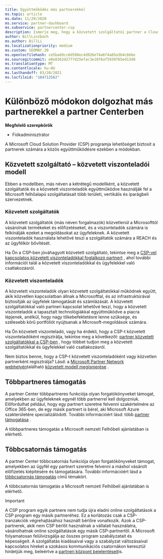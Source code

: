 ```yaml
---
title: Együttműködés más partnerekkel
ms.topic: article
ms.date: 11/29/2020
ms.service: partner-dashboard
ms.subservice: partnercenter-csp
description: Ismerje meg, hogy a közvetett szolgáltatói partner a Cloud Solution Provider (CSP) programban milyen közvetett viszonteladókkal rendelkezik, és határozza meg, melyik szerepkörrel rendelkezik.
author: BillLinzbach
ms.author: BillLi
ms.localizationpriority: medium
ms.custom: SEOMAY.20
ms.openlocfilehash: ce5baddcc6d598ec4d926e74a6f4a85a3b4cbbbe
ms.sourcegitcommit: e8e8362d2777d25efac3e1076af5939765ed13d0
ms.translationtype: MT
ms.contentlocale: hu-HU
ms.lasthandoff: 03/20/2021
ms.locfileid: "104712562"
---
```

# <a name="different-ways-you-can-work-with-other-partners-in-partner-center"></a>Különböző módokon dolgozhat más partnerekkel a partner Centerben

**Megfelelő szerepkörök**

- Fiókadminisztrátor

A Microsoft Cloud Solution Provider (CSP) programja lehetőséget biztosít a partnerek számára a közös együttműködésre ezekben a módokban.

## <a name="indirect-provider-indirect-reseller-model"></a>Közvetett szolgáltató – közvetett viszonteladói modell

Ebben a modellben, más néven a kétrétegű modellként, a közvetett szolgáltatók és a közvetett viszonteladók együttműködve használják fel a Microsoft felhőalapú szolgáltatásait több területi, vertikális és iparágbeli szervezetnek.

### <a name="indirect-providers"></a>Közvetett szolgáltatók

A közvetett szolgáltatók (más néven forgalmazók) közvetlenül a Microsofttól vásárolnak termékeket és előfizetéseket, és a viszonteladók számára is felkínálják ezeket a megoldásokat az ügyfeleknek. A közvetett viszonteladók használata lehetővé teszi a szolgáltatók számára a REACH és az ügyfélkör bővítését.

Ha Ön a CSP-ben jóváhagyott közvetett szolgáltató, tekintse meg a [CSP-vel kapcsolatos közvetett viszonteladókkal foglalkozó partnert](indirect-provider-tasks-in-partner-center.md) , ahol további információt talál a közvetett viszonteladókkal és ügyfelekkel való csatlakozásról.

### <a name="indirect-resellers"></a>Közvetett viszonteladók

A közvetett viszonteladók olyan közvetett szolgáltatókkal működnek együtt, akik közvetlen kapcsolatban állnak a Microsofttal, és az infrastruktúrával biztosítják az ügyfelek támogatását és számlázását. A közvetett szolgáltatókkal való partneri kapcsolat lehetővé teszi, hogy a közvetett viszonteladók a tapasztalt technológiákkal együttműködve a piacra lépjenek, anélkül, hogy nagy tőkebefektetésre lenne szüksége, és szélesebb körű portfóliót nyújtsanak a Microsoft-megoldások számára.

Ha Ön közvetett viszonteladó, vagy ha érdekli, hogy a CSP-t közvetett viszonteladóként regisztrálja, tekintse meg a következőt: [partner közvetett szolgáltatókkal a CSP-ben](indirect-reseller-tasks-in-partner-center.md) , hogy többet tudjon meg a közvetett szolgáltatókkal és ügyfelekkel való csatlakozásról.

Nem biztos benne, hogy a CSP-t közvetett viszonteladóként vagy közvetlen partnerként regisztrálja? Lásd: a [Microsoft Partner Network webhelyén](https://partner.microsoft.com)található [közvetett modell megismerése](https://partner.microsoft.com/cloud-solution-provider/indirect) .

## <a name="multi-partner-support"></a>Többpartneres támogatás

A partner Center többpartneres funkciója olyan forgatókönyveket támogat, amelyekben az ügyfeleknek egynél több partnerrel kell dolgozniuk. Előfordulhat például, hogy egy partnert szeretne felvenni szakértelmére az Office 365-ben, de egy másik partnert is bérel, aki Microsoft Azure szakterületére specializálódott. További információért lásd: több [partner támogatása](multipartner.md) .

A többpartneres támogatás a Microsoft nemzeti Felhőbeli ajánlatában is elérhető.

## <a name="multi-channel-support"></a>Többcsatornás támogatás

A partner Center többcsatornás funkciója olyan forgatókönyveket támogat, amelyekben az ügyfél egy partnert szeretne felvenni a máshol vásárolt előfizetés kiépítésére és támogatására. További információért lásd a [többcsatornás támogatás](multichannel.md) című témakört.

A többcsatornás támogatás a Microsoft nemzeti Felhőbeli ajánlatában is elérhető.

> [!IMPORTANT]  
> A CSP program egyik partnere nem tudja újra eladni online szolgáltatások a CSP program egy másik partneréhez. Ez a korlátozás csak a CSP-tranzakciók végrehajtásához használt bérlőre vonatkozik. Azok a CSP-partnerek, akik nem CSP bérlőt használnak a vállalati használatra, vásárolhatnak online szolgáltatások egy másik CSP-partnertől. A Microsoft folyamatosan felülvizsgálja az összes program szabályzatait és képességeit. A szolgáltatás kiadásaival vagy a szabályzat változásaival kapcsolatos híreket a szokásos kommunikációs csatornákon keresztül hirdetjük meg, beleértve a [partneri központ bejelentéseit](announcements/index.md)is.

